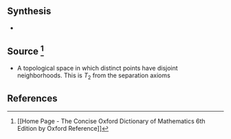 ## Synthesis
- 
## Source [^1]
- A topological space in which distinct points have disjoint neighborhoods. This is $T_2$ from the separation axioms
## References

[^1]: [[Home Page - The Concise Oxford Dictionary of Mathematics 6th Edition by Oxford Reference]]